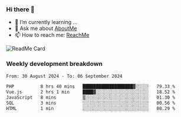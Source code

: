 ### Hi there 👋

- 🌱 I’m currently learning ...
- 💬 Ask me about [AboutMe](https://www.itzcy.com/about)
- 📫 How to reach me: [ReachMe](https://www.itzcy.com/about)

![ReadMe Card](https://github-readme-stats-ten-gilt.vercel.app/api?username=SuperChenYun&show_icons=true&title_color=fff&icon_color=79ff97&text_color=9f9f9f&bg_color=151515&hide_border=true)

### Weekly development breakdown
<!--START_SECTION:waka-->

```txt
From: 30 August 2024 - To: 06 September 2024

PHP          8 hrs 40 mins   ███████████████████▓░░░░░   79.33 %
Vue.js       2 hrs 1 min     ████▓░░░░░░░░░░░░░░░░░░░░   18.52 %
JavaScript   8 mins          ▒░░░░░░░░░░░░░░░░░░░░░░░░   01.30 %
SQL          3 mins          ░░░░░░░░░░░░░░░░░░░░░░░░░   00.56 %
HTML         1 min           ░░░░░░░░░░░░░░░░░░░░░░░░░   00.29 %
```

<!--END_SECTION:waka-->
